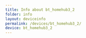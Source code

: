 ```yaml
---
title: Info about bt_homehub3_2
folder: info
layout: deviceinfo
permalink: /devices/bt_homehub3_2/
device: bt_homehub3_2
---
```

